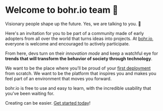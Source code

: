 # Welcome to bohr.io team 🙌

Visionary people shape up the future. Yes, we are talking to you. 🎯

Here's an invitation for you to be part of a community made of early adopters from all over the world that turns ideas into projects. At [bohr.io](https://bohr.io/), everyone is welcome and encouraged to actively participate.

From here, devs turn on their *innovation mode* and keep a watchful eye for **trends that will transform the behavior of society through technology**.

We want to be the place where you’ll be proud of your [first deployment](https://bohr.io) from scratch. We want to be the platform that inspires you and makes you feel part of an environment that moves you forward.

bohr.io is free to use and easy to learn, with the incredible usability that you’ve been waiting for.

Creating can be easier. [Get started today](https://bohr.io/)!
